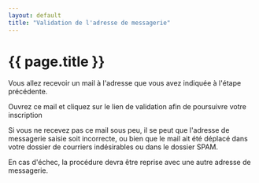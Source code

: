 ```yaml
---
layout: default
title: "Validation de l'adresse de messagerie"
---
```

<h1>{{ page.title }}</h1>

<p>Vous allez recevoir un mail à l'adresse que vous avez indiquée à l'étape précédente.</p>

<p>Ouvrez ce mail et cliquez sur le lien de validation afin de poursuivre votre inscription</p>

<p>Si vous ne recevez pas ce mail sous peu, il se peut que l'adresse de messagerie saisie soit incorrecte, ou bien que le mail ait été déplacé dans votre dossier de courriers indésirables ou dans le dossier SPAM.</p>

<p>En cas d'échec, la procédure devra être reprise avec une autre adresse de messagerie.</p>

<script>
  document.querySelector('button[next]').disabled = !localStorage.token
  window.validateForm = async function(form) {
    if(localStorage.token) return true
  }
</script>
